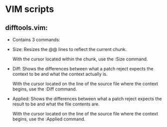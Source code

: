 VIM scripts
===========
difftools.vim:
-------------
* Contains 3 commands:
* Size: Resizes the @@ lines to reflect the current chunk.

  With the cursor located within the chunk, use the :Size command.
  
* Diff: Shows the differences between what a patch reject expects the
        context to be and what the context actually is.

  With the cursor located on the line of the source file where the context begins, use the :Diff command.
  
* Applied: Shows the differences between what a patch reject expects the result to be and what the file contents are.

  With the cursor located on the line of the source file where the context begins, use the :Applied command.
